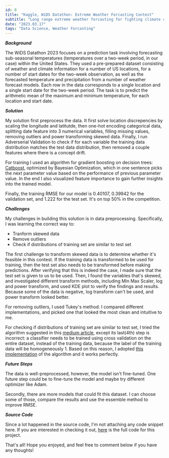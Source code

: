 ```yaml
---
id: 0
title: "Kaggle, WiDS Datathon: Extreme Weather Forcasting Contest"
subtitle: "Long range extreme weather forcasting for fighting climate change"
date: "2023.03.17"
tags: "Data Science, Weather Forcasting"
---
```


_**Background**_

The WiDS Datathon 2023 focuses on a prediction task involving forecasting sub-seasonal temperatures (temperatures over a two-week period, in our case) within the United States. They used a pre-prepared dataset consisting of weather and climate information for a number of US locations, for a number of start dates for the two-week observation, as well as the forecasted temperature and precipitation from a number of weather forecast models. Each row in the data corresponds to a single location and a single start date for the two-week period. The task is to predict the arithmetic mean of the maximum and minimum temperature, for each location and start date.

_**Solution**_

My solution first preprocess the data. It first solve location discrepencies by scaling the longitude and latitutde, then one-hot encoding categorical data, splitting date feature into 3 numerical variables, filling missing values, removing outliers and power transforming skewed data. Finally, I run Adverserial Validation to check if for each variable the training data distribution matches the test data distribution, then removed a couple features where there is a concept drift.

For training I used an algorithm for gradient boosting on decision trees: [Catboost](https://arxiv.org/abs/1706.09516), optimized by Bayesian Optimization, which in one sentence picks the next parameter value based on the performance of previous parameter value. In the end I also visualized feature importance to gain further insights into the trained model.

Finally, the training RMSE for our model is 0.40107, 0.39942 for the validation set, and 1.222 for the test set. It's on top 50% in the competition.

_**Challenges**_

My challenges in building this solution is in data preprocessing. Specifically, I was learning the correct way to:

- Tranform skewed data
- Remove outliers
- Check if distributions of training set are similar to test set

The first challenge to transform skewed data is to determine whether it's feasible in this contest. If the training data is transformed to be used for training, then the test set also needs to be transformed before making predictions. After verifying that this is indeed the case, I made sure that the test set is given to us to be used. Then, I found the variables that's skewed, and investigated different transform methods, including Min Max Scaler, log and power transform, and used KDE plot to verify the findings and results. Because some of the data is negative, log transform can't be used, and power transform looked better.

For removing outliers, I used Tukey's method. I compared different implementations, and picked one that looked the most clean and intuitive to me.

For checking if distributions of training set are similar to test set, I tried the algorithm suggested in this [medium article](https://medium.com/@praveenkotha/how-to-find-whether-train-data-and-test-data-comes-from-same-data-distribution-9259018343b), except its last(4th) step is incorrect: a classifier needs to be trained using cross validation on the entire dataset, instead of the training data, because the label of the training data will be homogeneously 1. Based on this reason, I adopted [this implementation](https://www.kaggle.com/code/kooaslansefat/wids-2023-woman-life-freedom) of the algorithm and it works perfectly.

_**Future Steps**_

The data is well-preprocessed, however, the model isn't fine-tuned. One future step could be to fine-tune the model and maybe try different optimizer like Adam.

Secondly, there are more models that could fit this dataset. I can choose some of those, compare the results and use the essemble method to improve RMSE.

_**Source Code**_

Since a lot happened in the source code, I'm not attaching any code snippet here. If you are interested in checking it out, [here](https://github.com/tianyimasf/kaggle/blob/main/wids-datathon-tianyi-yukyung-and-irsa.ipynb) is the full code for this project.

That's all! Hope you enjoyed, and feel free to comment below if you have any thoughts!
